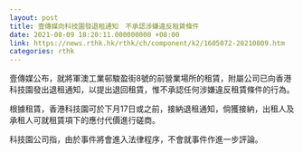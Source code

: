 ```yaml
---
layout: post
title: 壹傳媒向科技園發退租通知　不承認涉嫌違反租賃條件
date: 2021-08-09 18:20:11.000000000 +08:00
link: https://news.rthk.hk/rthk/ch/component/k2/1605072-20210809.htm
categories: rthk
---
```


壹傳媒公布，就將軍澳工業邨駿盈街8號的前營業場所的租賃，附屬公司已向香港科技園發出退租通知，以提出退回租賃，惟不承認任何涉嫌違反租賃條件的行為。

根據租賃，香港科技園可於下月17日或之前，接納退租通知，倘獲接納，出租人及承租人可就租賃項下的應付代價進行磋商。

科技園公司指，由於事件將會進入法律程序，不會就事件作進一步評論。
